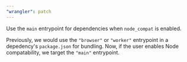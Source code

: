 ```yaml
---
"wrangler": patch
---
```


Use the `main` entrypoint for dependencies when `node_compat` is enabled.

Previously, we would use the `"browser"` or `"worker"` entrypoint in a depedency's `package.json` for bundling.
Now, if the user enables Node compatability, we target the `"main"` entrypoint.

